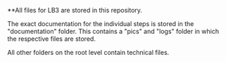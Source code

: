 **All files for LB3 are stored in this repository.

The exact documentation for the individual steps is stored in the "documentation" folder.
This contains a "pics" and "logs" folder in which the respective files are stored.

All other folders on the root level contain technical files.